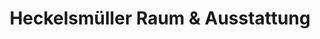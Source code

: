 ---
title: "Heckelsmüller Raum & Ausstattung"
url: /isny-im-allgaeu/heckelsmueller-raum-und-ausstattung/
shop: Raumausstattung
---